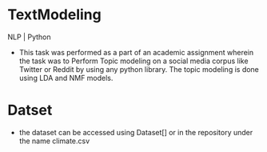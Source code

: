 # TextModeling
NLP | Python
- This task was performed as a part of an academic assignment wherein the task was to  Perform Topic modeling on a social media corpus like Twitter or Reddit by using any python library. 
The topic modeling is done using LDA and NMF models.
# Datset
- the dataset can be accessed using Dataset[] or in the repository under the name climate.csv
#

